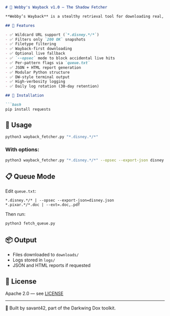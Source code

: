 ```markdown
# 🦆 Webby's Wayback v1.0 — The Shadow Fetcher

**Webby’s Wayback** is a stealthy retrieval tool for downloading real, archived `.doc`, `.pdf`, `.xls`, and `.ppt` files from the Internet Archive’s Wayback Machine — with fallback logic, logging, and full modularity.

## 💼 Features

- ✅ Wildcard URL support (`*.disney.*/*`)
- ✅ Filters only `200 OK` snapshots
- ✅ Filetype filtering
- ✅ Wayback-first downloading
- ✅ Optional live fallback
- ✅ `--opsec` mode to block accidental live hits
- ✅ Per-pattern flags via `queue.txt`
- ✅ JSON + HTML report generation
- ✅ Modular Python structure
- ✅ DW-style terminal output
- ✅ High-verbosity logging
- ✅ Daily log rotation (30-day retention)

## 🧰 Installation

```bash
pip install requests
```

## 🚀 Usage

```bash
python3 wayback_fetcher.py "*.disney.*/*"
```

### With options:

```bash
python3 wayback_fetcher.py "*.disney.*/*" --opsec --export-json disney.json --export-html disney.html
```

## 📋 Queue Mode

Edit `queue.txt`:

```
*.disney.*/* | --opsec --export-json=disney.json
*.pixar.*/*.doc | --ext=.doc,.pdf
```

Then run:

```bash
python3 fetch_queue.py
```

## 📦 Output

- Files downloaded to `downloads/`
- Logs stored in `logs/`
- JSON and HTML reports if requested

## 🔐 License

Apache 2.0 — see [LICENSE](LICENSE)

---
🧠 Built by savant42, part of the Darkwing Dox toolkit.
```
